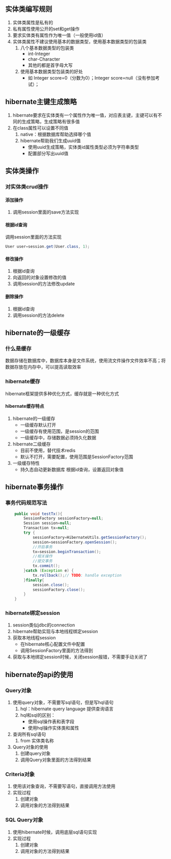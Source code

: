 ## 实体类编写规则
1. 实体类属性是私有的
2. 私有属性使用公开的set和get操作
3. 要求实体类有属性作为唯一值（一般使用id值）
4. 实体类属性不建议使用基本的数据类型，使用基本数据类型的包装类
    1. 八个基本数据类型的包装类
        - int-Integer
        - char-Character
        - 其他的都是首字母大写 
    2. 使用基本数据类型包装类的好处
        - 如 Integer score=0（分数为0）；Integer score=null（没有参加考试）；
## hibernate主键生成策略
1. hibernate要求在实体类有一个属性作为唯一值，对应表主键，主键可以有不同的生成策略，生成策略有很多值
2. 在class属性可以设置不同值
    1. native：根据数据库帮助选择哪个值
    2. hibernate帮助我们生成uuid值
        - 使用uuid生成策略，实体类id属性类型必须为字符串类型
        - 配置部分写出uuid值
## 实体类操作
### 对实体类crud操作
#### 添加操作
1. 调用session里面的save方法实现
#### 根据id查询
调用session里面的方法实现
```java
User user=session.get(User.class, 1);
```
#### 修改操作
1. 根据id查询
2. 向返回的对象设置修改的值
3. 调用session的方法修改update
#### 删除操作
1. 根据id查询
2. 调用session的方法delete
## hibernate的一级缓存
### 什么是缓存
数据存储在数据库中，数据库本身是文件系统，使用流文件操作文件效率不高；将数据存放在内存中，可以提高读取效率
### hibernate缓存
hibernate框架提供多种优化方式，缓存就是一种优化方式
#### hibernate缓存特点
1. hibernate的一级缓存
    - 一级缓存默认打开
    - 一级缓存有使用范围，是session的范围
    - 一级缓存中，存储数据必须持久化数据
2. hibernate二级缓存
    - 目前不使用，替代技术redis
    - 默认不打开，需要配置，使用范围是SessionFactory范围
3. 一级缓存特性
    - 持久态自动更新数据库
    根据id查询，设置返回对象值
## hibernate事务操作
### 事务代码规范写法
```java
	public void testTx(){
		SessionFactory sessionFactory=null;
		Session session=null;
		Transaction tx=null;
		try {
			sessionFactory=HibernateUtils.getSessionFactory();
			session=sessionFactory.openSession();
			//开启事务
			tx=session.beginTransaction();
			//相关操作
			//提交事务
			tx.commit();
		}catch (Exception e) {
			tx.rollback();// TODO: handle exception
		}finally{
			session.close();
			sessionFactory.close();
		}
	}
```
### hibernate绑定session
1. session类似jdbc的connection
2. hibernate帮助实现与本地线程绑定session
3. 获取本地线程session
    - 在hibernate核心配置文件中配置
    - 调用SessionFactory里面的方法得到
4. 获取与本地绑定session时候，关闭session报错，不需要手动关闭了
## hibernate的api的使用
### Query对象
1. 使用query对象，不需要写sql语句，但是写hql语句
    1. hql：hibernate query language 提供查询语言
    2. hql和sql的区别：
        - 使用sql操作表和表字段
        - 使用hql操作实体类和属性
2. 查询所有sql语句
    1. from 实体类名称
3. Query对象的使用
    1. 创建query对象
    2. 调用Query对象里面的方法得到结果
### Criteria对象
1. 使用该对象查询，不需要写语句，直接调用方法使用
2. 实现过程
    1. 创建对象
    2. 调用对象的方法得到结果
### SQL Query对象
1. 使用hibernate时候，调用底层sql语句实现
2. 实现过程
    1. 创建对象
    2. 调用对象的方法得到结果
